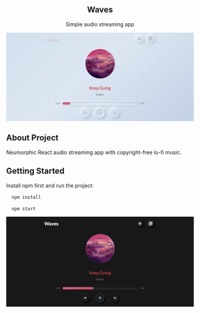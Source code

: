 <h2 align="center">Waves</h3>

  <p align="center">
    Simple audio streaming app
    <br />
</p>

<!-- ABOUT THE PROJECT -->
![Alt text](/public/Waves.png?raw=true "Waves")

## About Project
<p>
Neumorphic React audio streaming app with copyright-free lo-fi music.
</p>

## Getting Started

Install npm first and run the project:

```sh
  npm install
```

```sh
  npm start
  ```
![Alt text](/public/WavesDark.png?raw=true "WavesDark")
